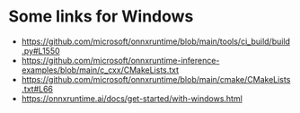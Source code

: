 # Some links for Windows

* https://github.com/microsoft/onnxruntime/blob/main/tools/ci_build/build.py#L1550
* https://github.com/microsoft/onnxruntime-inference-examples/blob/main/c_cxx/CMakeLists.txt
* https://github.com/microsoft/onnxruntime/blob/main/cmake/CMakeLists.txt#L66
* https://onnxruntime.ai/docs/get-started/with-windows.html

